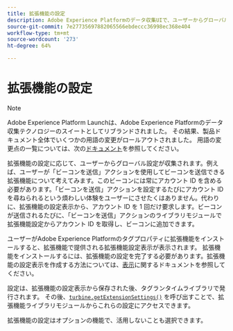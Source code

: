 ```yaml
---
title: 拡張機能の設定
description: Adobe Experience Platformのデータ収集UIで、ユーザーからグローバル設定を収集するようにタグ拡張を設定する方法について説明します。
source-git-commit: 7e27735697882065566ebdeccc36998ec368e404
workflow-type: tm+mt
source-wordcount: '273'
ht-degree: 64%

---
```


# 拡張機能の設定

>[!NOTE]
>
>Adobe Experience Platform Launchは、Adobe Experience Platformのデータ収集テクノロジーのスイートとしてリブランドされました。 その結果、製品ドキュメント全体でいくつかの用語の変更がロールアウトされました。 用語の変更点の一覧については、次の[ドキュメント](../term-updates.md)を参照してください。

拡張機能の設定に応じて、ユーザーからグローバル設定が収集されます。例えば、ユーザーが「ビーコンを送信」アクションを使用してビーコンを送信できる拡張機能について考えてみます。このビーコンには常にアカウント ID を含める必要があります。「ビーコンを送信」アクションを設定するたびにアカウント ID を尋ねられるという煩わしい体験をユーザーにさせたくはありません。代わりに、拡張機能の設定表示から、アカウント ID を 1 回だけ要求します。ビーコンが送信されるたびに、「ビーコンを送信」アクションのライブラリモジュールで拡張機能設定からアカウント ID を取得し、ビーコンに追加できます。

ユーザーがAdobe Experience Platformのタグプロパティに拡張機能をインストールすると、拡張機能で提供される拡張機能設定表示が表示されます。 拡張機能をインストールするには、拡張機能の設定を完了する必要があります。拡張機能の設定表示を作成する方法については、[表示](./web/views.md)に関するドキュメントを参照してください。

設定は、拡張機能の設定表示から保存された後、タグランタイムライブラリで発行されます。 その後、[`turbine.getExtensionSettings()`](./turbine.md#get-extension-settings) を呼び出すことで、拡張機能ライブラリモジュールからこれらの設定にアクセスできます。

拡張機能の設定はオプションの機能で、活用しないことも選択できます。
